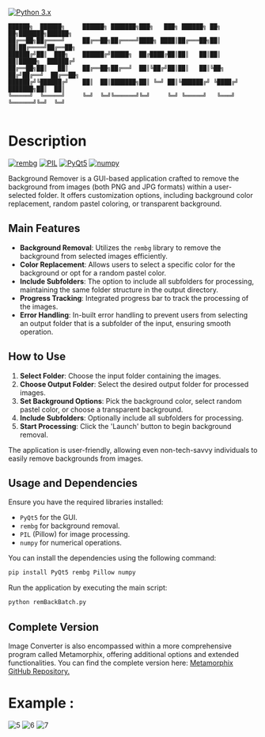 [![Python 3.x](https://img.shields.io/badge/python-3.x-blue.svg)](https://www.python.org/) 
```
██████╗  ██████╗     ██████╗ ███████╗███╗   ███╗ ██████╗ ██╗   ██╗███████╗██████╗ 
██╔══██╗██╔════╝     ██╔══██╗██╔════╝████╗ ████║██╔═══██╗██║   ██║██╔════╝██╔══██╗
██████╔╝██║  ███╗    ██████╔╝█████╗  ██╔████╔██║██║   ██║██║   ██║█████╗  ██████╔╝
██╔══██╗██║   ██║    ██╔══██╗██╔══╝  ██║╚██╔╝██║██║   ██║╚██╗ ██╔╝██╔══╝  ██╔══██╗
██████╔╝╚██████╔╝    ██║  ██║███████╗██║ ╚═╝ ██║╚██████╔╝ ╚████╔╝ ███████╗██║  ██║
╚═════╝  ╚═════╝     ╚═╝  ╚═╝╚══════╝╚═╝     ╚═╝ ╚═════╝   ╚═══╝  ╚══════╝╚═╝  ╚═╝
                                                                                  
```

# Description

[![rembg](https://img.shields.io/badge/rembg-1.0.28-blue)](https://pypi.org/project/rembg/) [![PIL](https://img.shields.io/badge/PIL-8.3.2-blue)](https://pypi.org/project/Pillow/) [![PyQt5](https://img.shields.io/badge/PyQt5-5.15.4-blue)](https://pypi.org/project/PyQt5/) [![numpy](https://img.shields.io/badge/numpy-1.21.2-blue)](https://pypi.org/project/numpy/)

Background Remover is a GUI-based application crafted to remove the background from images (both PNG and JPG formats) within a user-selected folder. It offers customization options, including background color replacement, random pastel coloring, or transparent background.

## Main Features

- **Background Removal**: Utilizes the `rembg` library to remove the background from selected images efficiently.
- **Color Replacement**: Allows users to select a specific color for the background or opt for a random pastel color.
- **Include Subfolders**: The option to include all subfolders for processing, maintaining the same folder structure in the output directory.
- **Progress Tracking**: Integrated progress bar to track the processing of the images.
- **Error Handling**: In-built error handling to prevent users from selecting an output folder that is a subfolder of the input, ensuring smooth operation.

## How to Use

1. **Select Folder**: Choose the input folder containing the images.
2. **Choose Output Folder**: Select the desired output folder for processed images.
3. **Set Background Options**: Pick the background color, select random pastel color, or choose a transparent background.
4. **Include Subfolders**: Optionally include all subfolders for processing.
5. **Start Processing**: Click the 'Launch' button to begin background removal.

The application is user-friendly, allowing even non-tech-savvy individuals to easily remove backgrounds from images.

## Usage and Dependencies

Ensure you have the required libraries installed:

- `PyQt5` for the GUI.
- `rembg` for background removal.
- `PIL` (Pillow) for image processing.
- `numpy` for numerical operations.

You can install the dependencies using the following command:

```bash
pip install PyQt5 rembg Pillow numpy
```

Run the application by executing the main script:

```bash
python remBackBatch.py
```

## Complete Version

Image Converter is also encompassed within a more comprehensive program called Metamorphix, offering additional options and extended functionalities. You can find the complete version here: [Metamorphix GitHub Repository.](https://github.com/SECRET-GUEST/Metamorphix)





# Example :

![5](https://user-images.githubusercontent.com/92639080/209292936-f272c072-9235-4a17-93dc-a3bb426d529a.jpg)
![6](https://user-images.githubusercontent.com/92639080/209292946-19d0faa9-382e-4ec4-86ff-e239b12ab574.jpg)
![7](https://user-images.githubusercontent.com/92639080/209292951-8c433d3c-b788-4ea8-b7a4-3480d4055b44.jpg)
